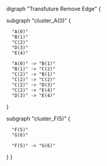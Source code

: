 digraph "Transfuture Remove Edge" {

  subgraph "cluster_A(0)" {

      "A(0)"
      "B(1)"
      "C(2)"
      "D(3)"
      "E(4)"

      "A(0)" -> "B(1)"
      "B(1)" -> "C(2)"
      "C(2)" -> "B(1)"
      "C(2)" -> "C(2)"
      "C(2)" -> "D(3)"
      "C(2)" -> "E(4)"
      "D(3)" -> "E(4)"

  }

  subgraph "cluster_F(5)" {

      "F(5)"
      "G(6)"

      "F(5)" -> "G(6)"

  }
}
